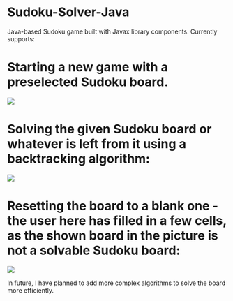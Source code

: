 # Sudoku-Solver-Java
Java-based Sudoku game built with Javax library components. Currently supports:
# Starting a new game with a preselected Sudoku board. 
![](https://i.imgur.com/OlwJBr3.png)

# Solving the given Sudoku board or whatever is left from it using a backtracking algorithm:
![](https://i.imgur.com/HmenVw8.png)

# Resetting the board to a blank one - the user here has filled in a few cells, as the shown board in the picture is not a solvable Sudoku board:
![](https://i.imgur.com/1WrgV8C.png)

In future, I have planned to add more complex algorithms to solve the board more efficiently.
